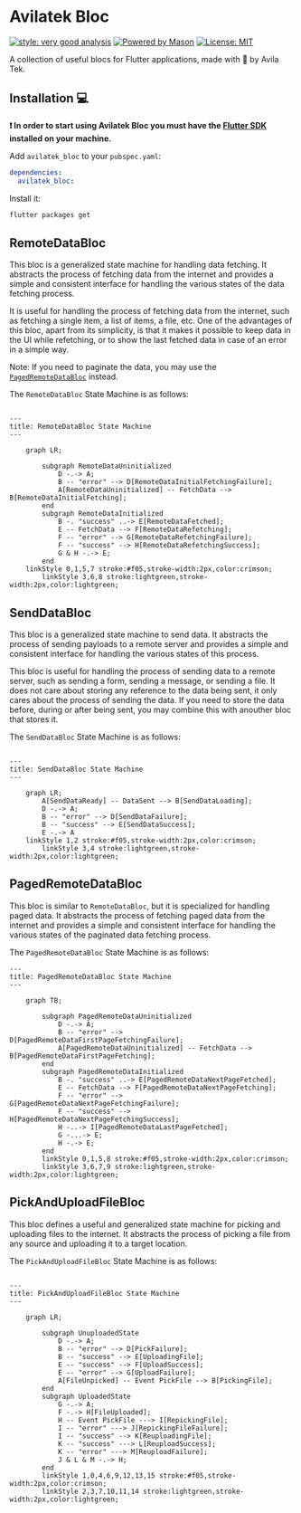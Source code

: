 # Avilatek Bloc

[![style: very good analysis][very_good_analysis_badge]][very_good_analysis_link]
[![Powered by Mason](https://img.shields.io/endpoint?url=https%3A%2F%2Ftinyurl.com%2Fmason-badge)](https://github.com/felangel/mason)
[![License: MIT][license_badge]][license_link]


A collection of useful blocs for Flutter applications, made with 💚 by Avila Tek.


## Installation 💻

**❗ In order to start using Avilatek Bloc you must have the [Flutter SDK][flutter_install_link] installed on your machine.**

Add `avilatek_bloc` to your `pubspec.yaml`:

```yaml
dependencies:
  avilatek_bloc:
```

Install it:

```sh
flutter packages get
```

## RemoteDataBloc


This bloc is a generalized state machine for handling data fetching. It abstracts the process of fetching data from the internet and provides a simple and consistent interface for handling the various states of the data fetching process.

It is useful for handling the process of fetching data from the internet, such as fetching a single item, a list of items, a file, etc. One of the advantages of this bloc, apart from its simplicity, is that it makes it possible to keep data in the UI while refetching, or to show the last fetched data in case of an error in a simple way.


Note: If you need to paginate the data, you may use the [`PagedRemoteDataBloc`](#PagedRemoteDataBloc) instead.

The `RemoteDataBloc` State Machine is as follows:

```mermaid

---
title: RemoteDataBloc State Machine
---

    graph LR;
        
        subgraph RemoteDataUninitialized
            D -.-> A;
            B -- "error" --> D[RemoteDataInitialFetchingFailure];
            A[RemoteDataUninitialized] -- FetchData --> B[RemoteDataInitialFetching];
        end
        subgraph RemoteDataInitialized
            B -. "success" ..-> E[RemoteDataFetched];
            E -- FetchData --> F[RemoteDataRefetching];
            F -- "error" --> G[RemoteDataRefetchingFailure];
            F -- "success" --> H[RemoteDataRefetchingSuccess];
            G & H -.-> E;
        end
    linkStyle 0,1,5,7 stroke:#f05,stroke-width:2px,color:crimson;
        linkStyle 3,6,8 stroke:lightgreen,stroke-width:2px,color:lightgreen;
```
## SendDataBloc

This bloc is a generalized state machine to send data. It abstracts the process of sending payloads to a remote server and provides a simple and consistent interface for handling the various states of this process.

This bloc is useful for handling the process of sending data to a remote server, such as sending a form, sending a message, or sending a file. It does not care about storing any reference to the data being sent, it only cares about the process of sending the data. If you need to store the data before, during or after being sent, you may combine this with anouther bloc that stores it.


The `SendDataBloc` State Machine is as follows:

```mermaid

---
title: SendDataBloc State Machine
---

    graph LR;
        A[SendDataReady] -- DataSent --> B[SendDataLoading];
        D -.-> A;
        B -- "error" --> D[SendDataFailure];
        B -- "success" --> E[SendDataSuccess];
        E -.-> A
    linkStyle 1,2 stroke:#f05,stroke-width:2px,color:crimson;
        linkStyle 3,4 stroke:lightgreen,stroke-width:2px,color:lightgreen;
```
<a id="PagedRemoteDataBloc"></a>
## PagedRemoteDataBloc


This bloc is similar to `RemoteDataBloc`, but it is specialized for handling paged data. It abstracts the process of fetching paged data from the internet and provides a simple and consistent interface for handling the various states of the paginated data fetching process.

The `PagedRemoteDataBloc` State Machine is as follows:

```mermaid
---
title: PagedRemoteDataBloc State Machine
---

    graph TB;
        
        subgraph PagedRemoteDataUninitialized
            D -.-> A;
            B -- "error" --> D[PagedRemoteDataFirstPageFetchingFailure];
            A[PagedRemoteDataUninitialized] -- FetchData --> B[PagedRemoteDataFirstPageFetching];
        end
        subgraph PagedRemoteDataInitialized
            B -. "success" ..-> E[PagedRemoteDataNextPageFetched];
            E -- FetchData --> F[PagedRemoteDataNextPageFetching];
            F -- "error" --> G[PagedRemoteDataNextPageFetchingFailure];
            F -- "success" --> H[PagedRemoteDataNextPageFetchingSuccess];
            H -..-> I[PagedRemoteDataLastPageFetched];
            G -...-> E;
            H -.-> E;
        end
        linkStyle 0,1,5,8 stroke:#f05,stroke-width:2px,color:crimson;
        linkStyle 3,6,7,9 stroke:lightgreen,stroke-width:2px,color:lightgreen;
```


## PickAndUploadFileBloc


This bloc defines a useful and generalized state machine for picking and uploading files to the internet. It abstracts the process of picking a file from any source and uploading it to a target location. 

The `PickAndUploadFileBloc` State Machine is as follows:

```mermaid

---
title: PickAndUploadFileBloc State Machine
---

    graph LR;
        
        subgraph UnuploadedState
            D -.-> A;
            B -- "error" --> D[PickFailure];
            B -- "success" --> E[UploadingFile];
            E -- "success" --> F[UploadSuccess];
            E -- "error" --> G[UploadFailure];
            A[FileUnpicked] -- Event PickFile --> B[PickingFile];
        end
        subgraph UploadedState
            G -.-> A;
            F -.-> H[FileUploaded];
            H -- Event PickFile ---> I[RepickingFile];
            I -- "error" ---> J[RepickingFileFailure];
            I -- "success" --> K[ReuploadingFile];
            K -- "success" ---> L[ReuploadSuccess];
            K -- "error" ---> M[ReuploadFailure];
            J & L & M -.-> H;
        end
        linkStyle 1,0,4,6,9,12,13,15 stroke:#f05,stroke-width:2px,color:crimson;
        linkStyle 2,3,7,10,11,14 stroke:lightgreen,stroke-width:2px,color:lightgreen;
```


[flutter_install_link]: https://docs.flutter.dev/get-started/install
[github_actions_link]: https://docs.github.com/en/actions/learn-github-actions
[license_badge]: https://img.shields.io/badge/license-MIT-blue.svg
[license_link]: https://opensource.org/licenses/MIT
[logo_black]: https://raw.githubusercontent.com/VGVentures/very_good_brand/main/styles/README/vgv_logo_black.png#gh-light-mode-only
[logo_white]: https://raw.githubusercontent.com/VGVentures/very_good_brand/main/styles/README/vgv_logo_white.png#gh-dark-mode-only
[mason_link]: https://github.com/felangel/mason
[very_good_analysis_badge]: https://img.shields.io/badge/style-very_good_analysis-B22C89.svg
[very_good_analysis_link]: https://pub.dev/packages/very_good_analysis
[very_good_cli_link]: https://pub.dev/packages/very_good_cli
[very_good_coverage_link]: https://github.com/marketplace/actions/very-good-coverage
[very_good_ventures_link]: https://verygood.ventures
[very_good_ventures_link_light]: https://verygood.ventures#gh-light-mode-only
[very_good_ventures_link_dark]: https://verygood.ventures#gh-dark-mode-only
[very_good_workflows_link]: https://github.com/VeryGoodOpenSource/very_good_workflows
